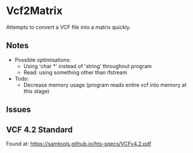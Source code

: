 # Vcf2Matrix

Attempts to convert a VCF file into a matrix quickly.

## Notes
* Possible optimisations:
	- Using 'char *' instead of 'string' throughout program
	- Read: using something other than ifstream
* Todo:
	- Decrease memory usage (program reads entire vcf into memory at this stage)
	
## Issues
	
## VCF 4.2 Standard
Found at:
https://samtools.github.io/hts-specs/VCFv4.2.pdf
